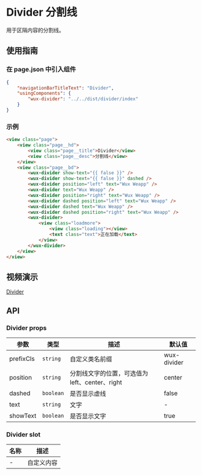 # Divider 分割线

用于区隔内容的分割线。

## 使用指南

### 在 page.json 中引入组件

```json
{
    "navigationBarTitleText": "Divider",
    "usingComponents": {
        "wux-divider": "../../dist/divider/index"
    }
}
```

### 示例

```html
<view class="page">
    <view class="page__hd">
        <view class="page__title">Divider</view>
        <view class="page__desc">分割线</view>
    </view>
    <view class="page__bd">
        <wux-divider show-text="{{ false }}" />
        <wux-divider show-text="{{ false }}" dashed />
        <wux-divider position="left" text="Wux Weapp" />
        <wux-divider text="Wux Weapp" />
        <wux-divider position="right" text="Wux Weapp" />
        <wux-divider dashed position="left" text="Wux Weapp" />
        <wux-divider dashed text="Wux Weapp" />
        <wux-divider dashed position="right" text="Wux Weapp" />
        <wux-divider>
            <view class="loadmore">
                <view class="loading"></view>
                <text class="text">正在加载</text>
            </view>
        </wux-divider>
    </view>
</view>
```

## 视频演示

[Divider](./_media/divider.mp4 ':include :type=iframe width=375px height=667px')

## API

### Divider props

| 参数 | 类型 | 描述 | 默认值 |
| --- | --- | --- | --- |
| prefixCls | <code>string</code> | 自定义类名前缀 | wux-divider |
| position | <code>string</code> | 分割线文字的位置，可选值为 left、center、right | center |
| dashed | <code>boolean</code> | 是否显示虚线 | false |
| text | <code>string</code> | 文字 | - |
| showText | <code>boolean</code> | 是否显示文字 | true |

### Divider slot

| 名称 | 描述 |
| --- | --- |
| - | 自定义内容 |